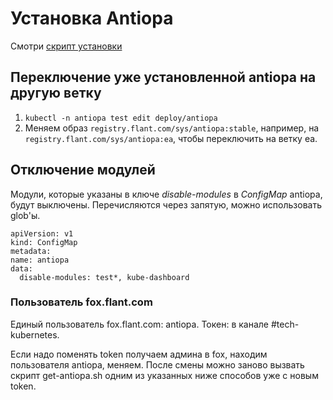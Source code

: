 # Установка Antiopa

Смотри [скрипт установки](/get-antiopa.sh)




## Переключение уже установленной antiopa на другую ветку

1. `kubectl -n antiopa test edit deploy/antiopa`
2. Меняем образ `registry.flant.com/sys/antiopa:stable`, например, на `registry.flant.com/sys/antiopa:ea`, чтобы переключить на ветку ea.

## Отключение модулей
Модули, которые указаны в ключе *disable-modules* в *ConfigMap* antiopa, будут выключены. Перечисляются через запятую, можно использовать glob'ы.
```
apiVersion: v1
kind: ConfigMap
metadata:
name: antiopa
data:
  disable-modules: test*, kube-dashboard
```

### Пользователь fox.flant.com

Единый пользователь fox.flant.com: antiopa.
Токен: в канале #tech-kubernetes.

Если надо поменять token получаем админа в fox, находим пользователя antiopa, меняем. После смены можно заново вызвать скрипт get-antiopa.sh одним из указанных ниже способов уже с новым token.
